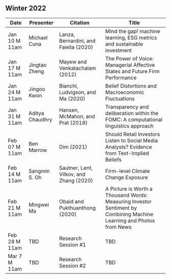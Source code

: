 ## Winter 2022

| Date  | Presenter         | Citation                                 | Title                                                                             |
|-----------------|-------------------|------------------------------------------|-----------------------------------------------------------------------------------|
|Jan 10 M 11am |Michael Cuna |Lanza, Bernardini, and Faiella (2020) |Mind the gap! machine learning, ESG metrics and sustainable investment |
|Jan 17 M 11am |Jingtao Zheng |Mayew and Venkatachalam (2012) |The Power of Voice: Managerial Affective States and Future Firm Performance |
|Jan 24 M 11am |Jingoo Kwon |Bianchi, Ludvigson, and Ma (2020) |Belief Distortions and Macroeconomic Fluctuations|
|Jan 31 M 11am |Aditya Chaudhry |Hansen, McMahon, and Prat (2018) |Transparency and deliberation within the FOMC: A computational linguistics approach |
|Feb 07 M 11am |Ben Marrow |Dim (2021) |Should Retail Investors Listen to Social Media Analysts? Evidence from Text-Implied Beliefs |
|Feb 14 M 11am |Sangmin S. Oh |Sautner, Lent, Vilkov, and Zhang (2020) |Firm-level Climate Change Exposure |
|Feb 21 M 11am |Mingwei Ma |Obaid and Pukthuanthong (2020) |A Picture is Worth a Thousand Words: Measuring Investor Sentiment by Combining Machine Learning and Photos from News |
|Feb 28 M 11am |TBD |Research Session #1 |TBD |
|Mar 7 M 11am |TBD |Research Session #2 |TBD |
